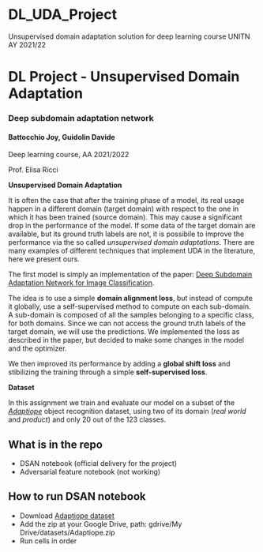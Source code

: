 # DL_UDA_Project
Unsupervised domain adaptation solution for deep learning course UNITN AY 2021/22

# DL Project - Unsupervised Domain Adaptation
### Deep subdomain adaptation network
#### Battocchio Joy, Guidolin Davide

Deep learning course, AA 2021/2022

Prof. Elisa Ricci


**Unsupervised Domain Adaptation**

It is often the case that after the training phase of a model, its real usage happen in a different domain (target domain) with respect to the one in which it has been trained (source domain).
This may cause a significant drop in the performance of the model.
If some data of the target domain are available, but its ground truth labels are not, it is possibile to improve the performance via the so called *unsupervised domain adaptations*.
There are many examples of different techniques that implement UDA in the literature, here we present ours.

The first model is simply an implementation of the paper: [Deep Subdomain Adaptation Network for Image
Classification](https://arxiv.org/pdf/2106.09388.pdf).

The idea is to use a simple **domain alignment loss**, but instead of compute it globally, use a self-supervised method to compute on each sub-domain.
A sub-domain is composed of all the samples belonging to a specific class, for both domains. Since we can not access the ground truth labels of the target domain, we will use the predictions.
We implemented the loss as described in the paper, but decided to make some changes in the model and the optimizer.

We then improved its performance by adding a **global shift loss** and stibilizing the training through a simple **self-supervised loss**.


**Dataset**

In this assignment we train and evaluate our model on a subset of the [*Adaptiope*](https://openaccess.thecvf.com/content/WACV2021/papers/Ringwald_Adaptiope_A_Modern_Benchmark_for_Unsupervised_Domain_Adaptation_WACV_2021_paper.pdf) object recognition dataset, using two of its domain (*real world* and *product*) and only 20 out of the 123 classes.


## What is in the repo
- DSAN notebook (official delivery for the project)
- Adversarial feature notebook (not working)

## How to run DSAN notebook
- Download [Adaptiope dataset](https://drive.google.com/file/d/1FmdsvetC0oVyrFJ9ER7fcN-cXPOWx2gq/view)
- Add the zip at your Google Drive, path: gdrive/My Drive/datasets/Adaptiope.zip
- Run cells in order
